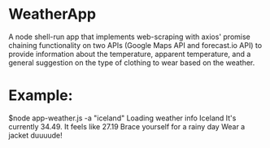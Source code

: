 # WeatherApp
A node shell-run app that implements web-scraping with axios' promise chaining functionality on two APIs (Google Maps API and forecast.io API) to provide information about the temperature, apparent temperature, and a general suggestion on the type of clothing to wear based on the weather. 

# Example:
$node app-weather.js -a "iceland"
Loading weather info
Iceland 
 It's currently 34.49. It feels like 27.19
 Brace yourself for a rainy day
 Wear a jacket duuuude!

